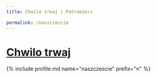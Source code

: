 ```yaml
---
title: Chwilo trwaj | Patromierz

permalink: /naszczescie
---
```


# [Chwilo trwaj](https://patronite.pl/naszczescie)

{% include profile.md name="naszczescie" prefix="n" %}
